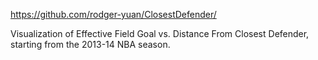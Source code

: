
https://github.com/rodger-yuan/ClosestDefender/

Visualization of Effective Field Goal vs. Distance From Closest Defender, starting from the 2013-14 NBA season.
